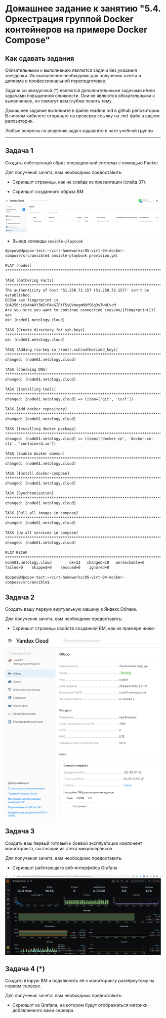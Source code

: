 # Домашнее задание к занятию "5.4. Оркестрация группой Docker контейнеров на примере Docker Compose"

## Как сдавать задания

Обязательными к выполнению являются задачи без указания звездочки. Их выполнение необходимо для получения зачета и диплома о профессиональной переподготовке.

Задачи со звездочкой (*) являются дополнительными задачами и/или задачами повышенной сложности. Они не являются обязательными к выполнению, но помогут вам глубже понять тему.

Домашнее задание выполните в файле readme.md в github репозитории. В личном кабинете отправьте на проверку ссылку на .md-файл в вашем репозитории.

Любые вопросы по решению задач задавайте в чате учебной группы.

---

## Задача 1

Создать собственный образ операционной системы с помощью Packer.

Для получения зачета, вам необходимо предоставить:
- Скриншот страницы, как на слайде из презентации (слайд 37).
* Скриншот созданного образа ВМ
<p align="center">
  <img src="img/vm_image.png">
</p>

* Вывод команды `ansible-playbook`
```shell
dpopov@dpopov-test:~/virt-homeworks/05-virt-04-docker-compose/src/ansible$ ansible-playbook provision.yml

PLAY [nodes] **********************************************************************************************************************************************************************

TASK [Gathering Facts] ************************************************************************************************************************************************************
The authenticity of host '51.250.72.157 (51.250.72.157)' can't be established.
ECDSA key fingerprint is SHA256:ick4bAXY3WIrP4nGIFtFSvQVnogmM8fS6q3yTwHCvcM.
Are you sure you want to continue connecting (yes/no/[fingerprint])? yes
ok: [node01.netology.cloud]

TASK [Create directory for ssh-keys] **********************************************************************************************************************************************
ok: [node01.netology.cloud]

TASK [Adding rsa-key in /root/.ssh/authorized_keys] *******************************************************************************************************************************
changed: [node01.netology.cloud]

TASK [Checking DNS] ***************************************************************************************************************************************************************
changed: [node01.netology.cloud]

TASK [Installing tools] ***********************************************************************************************************************************************************
changed: [node01.netology.cloud] => (item=['git', 'curl'])

TASK [Add docker repository] ******************************************************************************************************************************************************
changed: [node01.netology.cloud]

TASK [Installing docker package] **************************************************************************************************************************************************
changed: [node01.netology.cloud] => (item=['docker-ce', 'docker-ce-cli', 'containerd.io'])

TASK [Enable docker daemon] *******************************************************************************************************************************************************
changed: [node01.netology.cloud]

TASK [Install docker-compose] *****************************************************************************************************************************************************
changed: [node01.netology.cloud]

TASK [Synchronization] ************************************************************************************************************************************************************
changed: [node01.netology.cloud]

TASK [Pull all images in compose] *************************************************************************************************************************************************
changed: [node01.netology.cloud]

TASK [Up all services in compose] *************************************************************************************************************************************************
changed: [node01.netology.cloud]

PLAY RECAP ************************************************************************************************************************************************************************
node01.netology.cloud      : ok=12   changed=10   unreachable=0    failed=0    skipped=0    rescued=0    ignored=0

dpopov@dpopov-test:~/virt-homeworks/05-virt-04-docker-compose/src/ansible$

```

## Задача 2

Создать вашу первую виртуальную машину в Яндекс.Облаке.

Для получения зачета, вам необходимо предоставить:
- Скриншот страницы свойств созданной ВМ, как на примере ниже:

<p align="center">
  <img src="img/yandex_vm.png">
</p>

## Задача 3

Создать ваш первый готовый к боевой эксплуатации компонент мониторинга, состоящий из стека микросервисов.

Для получения зачета, вам необходимо предоставить:
- Скриншот работающего веб-интерфейса Grafana
<p align="center">
  <img src="img/monitoring.png">
</p>

## Задача 4 (*)

Создать вторую ВМ и подключить её к мониторингу развёрнутому на первом сервере.

Для получения зачета, вам необходимо предоставить:
- Скриншот из Grafana, на котором будут отображаться метрики добавленного вами сервера.

